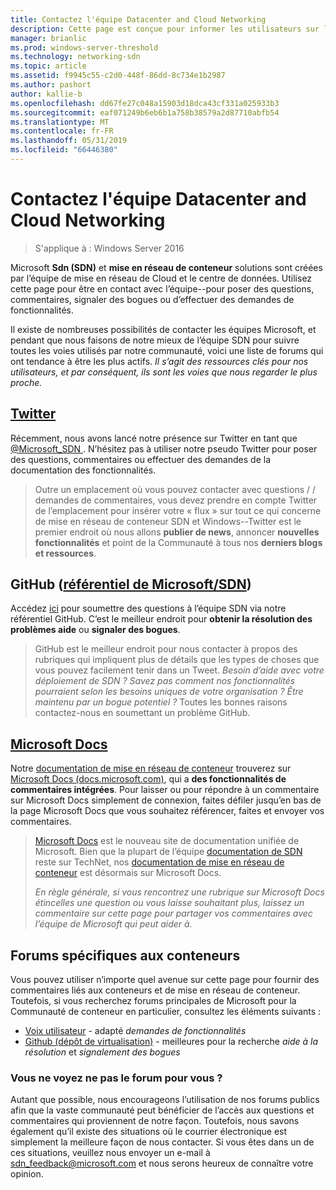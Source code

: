 ```yaml
---
title: Contactez l'équipe Datacenter and Cloud Networking
description: Cette page est conçue pour informer les utilisateurs sur les meilleures méthodes pour atteindre l’équipe SDN dans différents contextes.
manager: brianlic
ms.prod: windows-server-threshold
ms.technology: networking-sdn
ms.topic: article
ms.assetid: f9945c55-c2d0-448f-86dd-8c734e1b2987
ms.author: pashort
author: kallie-b
ms.openlocfilehash: dd67fe27c048a15903d18dca43cf331a025933b3
ms.sourcegitcommit: eaf071249b6eb6b1a758b38579a2d87710abfb54
ms.translationtype: MT
ms.contentlocale: fr-FR
ms.lasthandoff: 05/31/2019
ms.locfileid: "66446380"
---
```

# <a name="contact-the-datacenter-and-cloud-networking-team"></a>Contactez l'équipe Datacenter and Cloud Networking

> S'applique à : Windows Server 2016

Microsoft **Sdn \(SDN\)**  et **mise en réseau de conteneur** solutions sont créées par l’équipe de mise en réseau de Cloud et le centre de données. Utilisez cette page pour être en contact avec l’équipe--pour poser des questions, commentaires, signaler des bogues ou d’effectuer des demandes de fonctionnalités.

Il existe de nombreuses possibilités de contacter les équipes Microsoft, et pendant que nous faisons de notre mieux de l’équipe SDN pour suivre toutes les voies utilisés par notre communauté, voici une liste de forums qui ont tendance à être les plus actifs. *Il s’agit des ressources clés pour nos utilisateurs, et par conséquent, ils sont les voies que nous regarder le plus proche.*

## <a name="twitterhttpstwittercommicrosoftsdn"></a>[Twitter](https://twitter.com/Microsoft_SDN)

Récemment, nous avons lancé notre présence sur Twitter en tant que [ @Microsoft_SDN ](https://twitter.com/Microsoft_SDN). N’hésitez pas à utiliser notre pseudo Twitter pour poser des questions, commentaires ou effectuer des demandes de la documentation des fonctionnalités.
> Outre un emplacement où vous pouvez contacter avec questions / / demandes de commentaires, vous devez prendre en compte Twitter de l’emplacement pour insérer votre « flux » sur tout ce qui concerne de mise en réseau de conteneur SDN et Windows--Twitter est le premier endroit où nous allons **publier de news**, annoncer **nouvelles fonctionnalités** et point de la Communauté à tous nos **derniers blogs et ressources**.

## <a name="github-microsoftsdn-repohttpsgithubcommicrosoftsdnissues"></a>GitHub ([référentiel de Microsoft/SDN](https://github.com/Microsoft/SDN/issues))
Accédez [ici](https://github.com/Microsoft/SDN/issues) pour soumettre des questions à l’équipe SDN via notre référentiel GitHub. C’est le meilleur endroit pour **obtenir la résolution des problèmes aide** ou **signaler des bogues**.

> GitHub est le meilleur endroit pour nous contacter à propos des rubriques qui impliquent plus de détails que les types de choses que vous pouvez facilement tenir dans un Tweet. *Besoin d’aide avec votre déploiement de SDN ? Savez pas comment nos fonctionnalités pourraient selon les besoins uniques de votre organisation ? Être maintenu par un bogue potentiel ?* Toutes les bonnes raisons contactez-nous en soumettant un problème GitHub.

## <a name="microsoft-docshttpsdocsmicrosoftcom"></a>[Microsoft Docs](https://docs.microsoft.com/)
Notre [documentation de mise en réseau de conteneur](https://docs.microsoft.com/virtualization/windowscontainers/manage-containers/container-networking) trouverez sur [Microsoft Docs (docs.microsoft.com)](https://docs.microsoft.com/), qui a **des fonctionnalités de commentaires intégrées**. Pour laisser ou pour répondre à un commentaire sur Microsoft Docs simplement de connexion, faites défiler jusqu’en bas de la page Microsoft Docs que vous souhaitez référencer, faites et envoyer vos commentaires.

> [Microsoft Docs](https://docs.microsoft.com/) est le nouveau site de documentation unifiée de Microsoft. Bien que la plupart de l’équipe [documentation de SDN](https://technet.microsoft.com/windows-server-docs/networking/sdn/software-defined-networking) reste sur TechNet, nos [documentation de mise en réseau de conteneur](https://docs.microsoft.com/virtualization/windowscontainers/manage-containers/container-networking) est désormais sur Microsoft Docs.
> 
> *En règle générale, si vous rencontrez une rubrique sur Microsoft Docs étincelles une question ou vous laisse souhaitant plus, laissez un commentaire sur cette page pour partager vos commentaires avec l’équipe de Microsoft qui peut aider à.*

## <a name="container-specific-forums"></a>Forums spécifiques aux conteneurs
Vous pouvez utiliser n’importe quel avenue sur cette page pour fournir des commentaires liés aux conteneurs et de mise en réseau de conteneur. Toutefois, si vous recherchez forums principales de Microsoft pour la Communauté de conteneur en particulier, consultez les éléments suivants :
- [Voix utilisateur](https://windowsserver.uservoice.com/forums/304624-containers) - adapté *demandes de fonctionnalités*
- [Github (dépôt de virtualisation)](https://github.com/Microsoft/Virtualization-Documentation) - meilleures pour la recherche *aide à la résolution* et *signalement des bogues*

### <a name="not-seeing-the-forum-for-you"></a>Vous ne voyez ne pas le forum pour vous ? 
Autant que possible, nous encourageons l’utilisation de nos forums publics afin que la vaste communauté peut bénéficier de l’accès aux questions et commentaires qui proviennent de notre façon. Toutefois, nous savons également qu’il existe des situations où le courrier électronique est simplement la meilleure façon de nous contacter. Si vous êtes dans un de ces situations, veuillez nous envoyer un e-mail à sdn_feedback@microsoft.com et nous serons heureux de connaître votre opinion.
